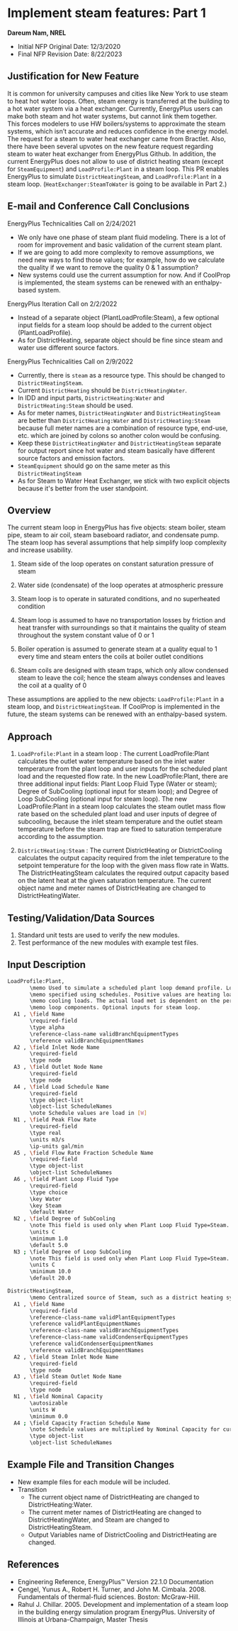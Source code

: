 Implement steam features: Part 1
================

**Dareum Nam, NREL**

 - Initial NFP Original Date: 12/3/2020
 - Final NFP Revision Date: 8/22/2023

## Justification for New Feature ##

It is common for university campuses and cities like New York to use steam to heat hot water loops. Often, steam energy is transferred at the building to a hot water system via a heat exchanger. Currently, EnergyPlus users can make both steam and hot water systems, but cannot link them together. This forces modelers to use HW boilers/systems to approximate the steam systems, which isn’t accurate and reduces confidence in the energy model. The request for a steam to water heat exchanger came from Bractlet. Also, there have been several upvotes on the new feature request regarding steam to water heat exchanger from EnergyPlus Github.
In addition, the current EnergyPlus does not allow to use of district heating steam (except for `SteamEquipment`) and `LoadProfile:Plant` in a steam loop. 
This PR enables EnergyPlus to simulate `DistrictHeatingSteam`, and `LoadProfile:Plant` in a steam loop. (`HeatExchanger:SteamToWater` is going to be available in Part 2.)

## E-mail and Conference Call Conclusions ##

EnergyPlus Technicalities Call on 2/24/2021
- We only have one phase of steam plant fluid modeling. There is a lot of room for improvement and basic validation of the current steam plant.
- If we are going to add more complexity to remove assumptions, we need new ways to find those values; for example, how do we calculate the quality if we want to remove the quality 0 & 1 assumption?
- New systems could use the current assumption for now. And if CoolProp is implemented, the steam systems can be renewed with an enthalpy-based system.

EnergyPlus Iteration Call on 2/2/2022
- Instead of a separate object (PlantLoadProfile:Steam), a few optional input fields for a steam loop should be added to the current object (PlantLoadProfile).
- As for DistrictHeating, separate object should be fine since steam and water use different source factors.

EnergyPlus Technicalities Call on 2/9/2022
- Currently, there is `steam` as a resource type. This should be changed to `DistrictHeatingSteam`.
- Current `DistrictHeating` should be `DistrictHeatingWater`.
- In IDD and input parts, `DistrictHeating:Water` and `DistrictHeating:Steam` should be used.
- As for meter names, `DistrictHeatingWater` and `DistrictHeatingSteam` are better than `DistrictHeating:Water` and `DistrictHeating:Steam` because full meter names are a combination of resource type, end-use, etc. which are joined by colons so another colon would be confusing.
- Keep these `DistrictHeatingWater` and `DistrictHeatingSteam` separate for output report since hot water and steam basically have different source factors and emission factors.
- `SteamEquipment` should go on the same meter as this `DistrictHeatingSteam`
- As for Steam to Water Heat Exchanger, we stick with two explicit objects because it's better from the user standpoint.

## Overview ##

The current steam loop in EnergyPlus has five objects: steam boiler, steam pipe, steam to air coil, steam baseboard radiator, and condensate pump. The steam loop has several assumptions that help simplify loop complexity and increase usability.

1. Steam side of the loop operates on constant saturation pressure of steam

2. Water side (condensate) of the loop operates at atmospheric pressure

3. Steam loop is to operate in saturated conditions, and no superheated condition

4. Steam loop is assumed to have no transportation losses by friction and heat transfer with surroundings so that it maintains the quality of steam throughout the system constant value of 0 or 1

5. Boiler operation is assumed to generate steam at a quality equal to 1 every time and steam enters the coils at boiler outlet conditions

6. Steam coils are designed with steam traps, which only allow condensed steam to leave the coil; hence the steam always condenses and leaves the coil at a quality of 0

These assumptions are applied to the new objects: `LoadProfile:Plant` in a steam loop, and `DistrictHeatingSteam`. If CoolProp is implemented in the future, the steam systems can be renewed with an enthalpy-based system.

## Approach ##

1. `LoadProfile:Plant` in a steam loop :
The current LoadProfile:Plant calculates the outlet water temperature based on the inlet water temperature from the plant loop and user inputs for the scheduled plant load and the requested flow rate. 
In the new LoadProfile:Plant, there are three additional input fields: Plant Loop Fluid Type (Water or steam); Degree of SubCooling (optional input for steam loop); and Degree of Loop SubCooling (optional input for steam loop). The new LoadProfile:Plant in a steam loop calculates the steam outlet mass flow rate based on the scheduled plant load and user inputs of degree of subcooling, because the inlet steam temperature and the outlet steam temperature before the steam trap are fixed to saturation temperature according to the assumption.

2. `DistrictHeating:Steam` :
The current DistrictHeating or DistrictCooling calculates the output capacity required from the inlet temperature to the setpoint temperature for the loop with the given mass flow rate in Watts.
The DistrictHeatingSteam calculates the required output capacity based on the latent heat at the given saturation temperature.
The current object name and meter names of DistrictHeating are changed to DistrictHeatingWater.


## Testing/Validation/Data Sources ##

1. Standard unit tests are used to verify the new modules.
2. Test performance of the new modules with example test files.

## Input Description ##

```sh
LoadProfile:Plant,
       \memo Used to simulate a scheduled plant loop demand profile. Load and flow rate are
       \memo specified using schedules. Positive values are heating loads, and negative values are
       \memo cooling loads. The actual load met is dependent on the performance of the supply
       \memo loop components. Optional inputs for steam loop.
  A1 , \field Name
       \required-field
       \type alpha
       \reference-class-name validBranchEquipmentTypes
       \reference validBranchEquipmentNames
  A2 , \field Inlet Node Name
       \required-field
       \type node
  A3 , \field Outlet Node Name
       \required-field
       \type node
  A4 , \field Load Schedule Name
       \required-field
       \type object-list
       \object-list ScheduleNames
       \note Schedule values are load in [W]
  N1 , \field Peak Flow Rate
       \required-field
       \type real
       \units m3/s
       \ip-units gal/min
  A5 , \field Flow Rate Fraction Schedule Name
       \required-field
       \type object-list
       \object-list ScheduleNames
  A6 , \field Plant Loop Fluid Type
       \required-field
       \type choice
       \key Water
       \key Steam
       \default Water
  N2 , \field Degree of SubCooling
       \note This field is used only when Plant Loop Fluid Type=Steam.
       \units C
       \minimum 1.0
       \default 5.0
  N3 ; \field Degree of Loop SubCooling
       \note This field is used only when Plant Loop Fluid Type=Steam.
       \units C
       \minimum 10.0
       \default 20.0
```

```sh
DistrictHeatingSteam,
       \memo Centralized source of Steam, such as a district heating system.
  A1 , \field Name
       \required-field
       \reference-class-name validPlantEquipmentTypes
       \reference validPlantEquipmentNames
       \reference-class-name validBranchEquipmentTypes
       \reference-class-name validCondenserEquipmentTypes
       \reference validCondenserEquipmentNames
       \reference validBranchEquipmentNames
  A2 , \field Steam Inlet Node Name
       \required-field
       \type node
  A3 , \field Steam Outlet Node Name
       \required-field
       \type node
  N1 , \field Nominal Capacity
       \autosizable
       \units W
       \minimum 0.0
  A4 ; \field Capacity Fraction Schedule Name
       \note Schedule values are multiplied by Nominal Capacity for current capacity
       \type object-list
       \object-list ScheduleNames
```

## Example File and Transition Changes ##

- New example files for each module will be included.
- Transition
   - The current object name of DistrictHeating are changed to DistrictHeating:Water.
   - The current meter names of DistrictHeating are changed to DistrictHeatingWater, and Steam are changed to DistrictHeatingSteam.
   - Output Variables name of DistrictCooling and DistrictHeating are changed.

## References ##

- Engineering Reference, EnergyPlus™ Version 22.1.0 Documentation
- Çengel, Yunus A., Robert H. Turner, and John M. Cimbala. 2008. Fundamentals of thermal-fluid sciences. Boston: McGraw-Hill.
- Rahul J. Chillar. 2005. Development and implementation of a steam loop in the building energy simulation program EnergyPlus. University of Illinois at Urbana-Champaign, Master Thesis

